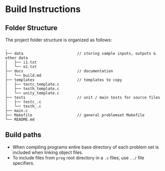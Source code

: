 # Build Instructions

## Folder Structure
The project folder structure is organized as follows:
```
.
├── data                        // storing sample inputs, outputs & other data
│   ├── i1.txt                
│   └── o1.txt
├── docs                        // documentation
│   └── build.md
├── templates                   // templates to copy
│   ├── testc_template.c
│   ├── testh_template.c
│   └── unity_template.c
├── tests                       // unit / main tests for source files
│   ├── testc_.c
│   └── testh_.c
├── main.c
├── Makefile                    // general problemset Makefile
└── README.md
```

## Build paths
- When compiling programs entire base directory of each problem set is included when linking object files.
- To include files from `prog` root directory in a `.c` files, use `../` file specifiers.